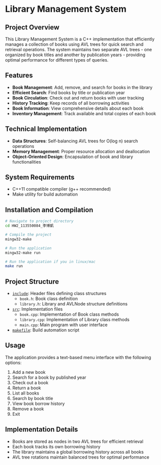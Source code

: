 # Library Management System

## Project Overview
This Library Management System is a C++ implementation that efficiently manages a collection of books using AVL trees for quick search and retrieval operations. The system maintains two separate AVL trees - one organized by book titles and another by publication years - providing optimal performance for different types of queries.

## Features
- **Book Management**: Add, remove, and search for books in the library
- **Efficient Search**: Find books by title or publication year
- **Book Circulation**: Check out and return books with user tracking
- **History Tracking**: Keep records of all borrowing activities
- **Book Information**: View comprehensive details about each book
- **Inventory Management**: Track available and total copies of each book

## Technical Implementation
- **Data Structures**: Self-balancing AVL trees for O(log n) search operations
- **Memory Management**: Proper resource allocation and deallocation
- **Object-Oriented Design**: Encapsulation of book and library functionalities

## System Requirements
- C++11 compatible compiler (g++ recommended)
- Make utility for build automation

## Installation and Compilation
```bash
# Navigate to project directory
cd HW2_113550084_李博凱

# Compile the project
mingw32-make

# Run the application
mingw32-make run

# Run the application if you in linux/mac
make run
```

## Project Structure
- [`include`](include ): Header files defining class structures
  - `book.h`: Book class definition
  - `library.h`: Library and AVLNode structure definitions
- [`src`](src ): Implementation files
  - `book.cpp`: Implementation of Book class methods
  - `library.cpp`: Implementation of Library class methods
  - `main.cpp`: Main program with user interface
- [`makefile`](makefile ): Build automation script

## Usage
The application provides a text-based menu interface with the following options:
1. Add a new book
2. Search for a book by published year
3. Check out a book
4. Return a book
5. List all books
6. Search by book title
7. View book borrow history
8. Remove a book
9. Exit

## Implementation Details
- Books are stored as nodes in two AVL trees for efficient retrieval
- Each book tracks its own borrowing history
- The library maintains a global borrowing history across all books
- AVL tree rotations maintain balanced trees for optimal performance
